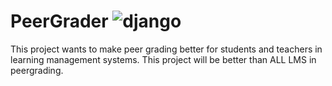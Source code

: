 # PeerGrader ![django](https://github.com/andre-dom/PeerGrader/actions/workflows/django.yml/badge.svg)
This project wants to make peer grading better for students and teachers in learning management systems. This project will be better than ALL LMS in peergrading.

